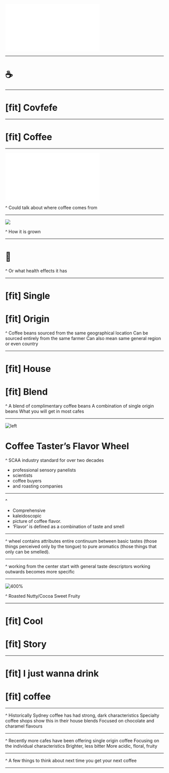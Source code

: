 
![inline](caffeine.pdf)

---

# :coffee:

---

# [fit] Covfefe

---

# [fit] Coffee

---

![](coffee-locations.pdf)

^ Could talk about where coffee comes from

---

![](coffee-flowers.jpg)

^ How it is grown

---

# :poop:

^ Or what health effects it has

---

# [fit] Single
# [fit] Origin

^
Coffee beans sourced from the same geographical location
Can be sourced entirely from the same farmer
Can also mean same general region or even country

---

# [fit] House
# [fit] Blend

^
A blend of complimentary coffee beans
A combination of single origin beans
What you will get in most cafes

---

![left](scaa-flavor-wheel.jpg)

# Coffee Taster’s Flavor Wheel

^ SCAA
industry standard for over two decades
- professional sensory panelists
- scientists
- coffee buyers
- and roasting companies

---

^
- Comprehensive
- kaleidoscopic
- picture of coffee flavor.
- ‘Flavor’ is defined as a combination of taste and smell

---

^
wheel contains attributes
entire continuum between
basic tastes
(those things perceived only by the tongue)
to pure aromatics
(those things that only can be smelled).

---

^
working from the center
start with general taste descriptors
working outwards becomes more specific

___

![400%](scaa-flavor-wheel.jpg)

^
Roasted
Nutty/Cocoa
Sweet
Fruity

---

# [fit] Cool
# [fit] Story

---

# [fit] I just wanna drink
# [fit] coffee

---

^
Historically Sydney coffee has had strong, dark characteristics
Specialty coffee shops show this in their house blends
Focused on chocolate and charamel flavours

---

^
Recently more cafes have been offering single origin coffee
Focusing on the individual characteristics
Brighter, less bitter
More acidic, floral, fruity

___

^
A few things to think about next time you get your next coffee

---
